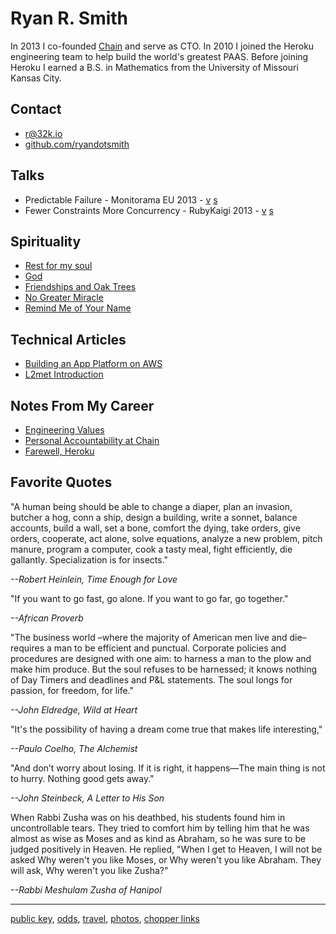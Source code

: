 # Ryan R. Smith

In 2013 I co-founded [Chain](https://chain.com) and serve as CTO. In 2010 I joined the Heroku engineering team to help build the world's greatest PAAS. Before joining Heroku I earned a B.S. in Mathematics from the University of Missouri Kansas City.

## Contact

* [r@32k.io](mailto:r@32k.io)
* [github.com/ryandotsmith](https://github.com/ryandotsmith)

## Talks

* Predictable Failure - Monitorama EU 2013 - [v](http://vimeo.com/75304752) [s](http://cl.ly/1o1o243O0z2A/Predictable%20Failure%20Monitorama.pdf)
* Fewer Constraints More Concurrency - RubyKaigi 2013 - [v](http://vimeo.com/68850147) [s](http://cl.ly/2812472J073R/Ruby%20Kaigi%202013%20-%20Fewer%20Constraints%20More%20Concurrency.pdf)

## Spirituality

* [Rest for my soul](/rest-for-my-soul)
* [God](/God)
* [Friendships and Oak Trees](/friendships-and-oak-trees)
* [No Greater Miracle](/no-greater-miracle)
* [Remind Me of Your Name](/remind-me-of-your-name)

## Technical Articles

* [Building an App Platform on AWS](/app-platforms-on-aws)
* [L2met Introduction](/l2met-introduction)

## Notes From My Career

* [Engineering Values](/eng-vals)
* [Personal Accountability at Chain](/personal-accountability-at-chain)
* [Farewell, Heroku](/farewell-heroku)

## Favorite Quotes

"A human being should be able to change a diaper, plan an invasion, butcher a hog, conn a ship, design a building, write a sonnet, balance accounts, build a wall, set a bone, comfort the dying, take orders, give orders, cooperate, act alone, solve equations, analyze a new problem, pitch manure, program a computer, cook a tasty meal, fight efficiently, die gallantly. Specialization is for insects."

*--Robert Heinlein, Time Enough for Love*

"If you want to go fast, go alone. If you want to go far, go together."

*--African Proverb*

"The business world –where the majority of American men live and die– requires a man to be efficient and punctual. Corporate policies and procedures are designed with one aim: to harness a man to the plow and make him produce. But the soul refuses to be harnessed; it knows nothing of Day Timers and deadlines and P&L statements. The soul longs for passion, for freedom, for life."

*--John Eldredge, Wild at Heart*

"It's the possibility of having a dream come true that makes life interesting,"

*--Paulo Coelho, The Alchemist*

"And don’t worry about losing. If it is right, it happens—The main thing is not to hurry. Nothing good gets away."

*--John Steinbeck, A Letter to His Son*

When Rabbi Zusha was on his deathbed, his students found him in uncontrollable tears. They tried to comfort him by telling him that he was almost as wise as Moses and as kind as Abraham, so he was sure to be judged positively in Heaven. He replied, "When I get to Heaven, I will not be asked Why weren't you like Moses, or Why weren't you like Abraham. They will ask, Why weren't you like Zusha?"

*--Rabbi Meshulam Zusha of Hanipol*

<hr />

[public key](/pk), [odds](/odds), [travel](/travel), [photos](/photos), [chopper links](/chopper-links)
